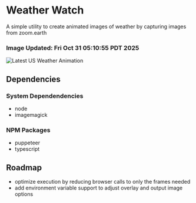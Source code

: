 # Weather Watch

A simple utility to create animated images of weather by capturing images from zoom.earth

### Image Updated: Fri Oct 31 05:10:55 PDT 2025

![Latest US Weather Animation](animations/2025-10-31.webp)

## Dependencies
### System Dependendencies
* node
* imagemagick
### NPM Packages
* puppeteer
* typescript

## Roadmap
* optimize execution by reducing browser calls to only the frames needed
* add environment variable support to adjust overlay and output image options

